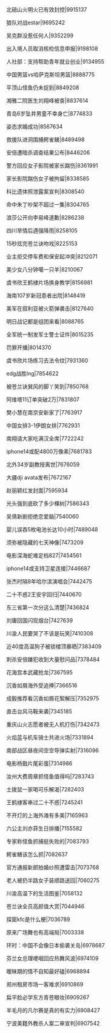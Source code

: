 北碚山火明火已有效封控|9915137

狼队对战estar|9695242

吴克群没惹任何人|9352299

出入境人员取消核检信息申报|9198108

人社部：支持帮助青年就业创业|9134955

中国男篮vs哈萨克斯坦男篮|8888775

平顶山怪鱼仍未捉到|8849208

湘雅二院医生刘翔峰被查|8837614

青岛6岁坠井男童不幸身亡|8774833

姿态求婚成功|8567634

救援队进洞围捕鳄雀鳝|8489498

安倍遭暗杀调查结果公布|8446206

警方回应女子影院被家长踹伤|8361991

家长影院踹伤女子被拘留|8338585

科比遗体照泄露案宣判|8308540

命中朱丁吵架不超过一集|8304765

浪莎公开向李易峰道歉|8286238

四川旱情后遇强降雨|8258105

15秒炫完苍兰诀吻戏|8225153

业主拒交停车费和保安起冲突|8212071

美少女八分钟噶一只羊|8210067

虞书欣王鹤棣片场换身教学|8156981

海南107岁新冠患者出院|8148419

美军在叙利亚被火箭弹袭击|8127640

明日战记都是组团来看|8088765

全军统一制发军士警士证件|8015235

罚罪开播|8014370

虞书欣片场练习去法令纹|7931360

edg战胜lng|7854622

被苍兰诀巽风的脚丫笑到|7850768

阿维塔11订单突破2万|7831807

樊小慧在南京安新家了|7763917

中国女排3-1伊朗女排|7762931

南翔请大家吃满汉全席|7722242

iphone14或配4800万像素|7681783

北外34岁副教授离世|7676059

大疆dji avata发布|7672167

赵丽颖红发封面|7595934

光头强到底砍了多少棵树|7586343

吴倩新剧拒绝恋爱脑|7540060

婴儿误吞5枚电池长达10小时|7489048

须弥被隐藏的七天神像|7473209

电影深海蛇难定档827|7454561

iphone14或支持卫星连接|7446687

张杰时隔8年哈尔滨演唱会|7442475

二十不惑2王安宇回归|7440670

东三省第一次分这么清楚|7436824

刘庸回国闪现烟台|7427639

川渝人民要哭了不该是玩笑|7410308

近40度高温狗子被锁楼顶暴晒|7383409

刺杀安倍嫌犯收到大量慰问品|7378484

花海宫本武藏抢龙|7367595

沉香如屑海外受追捧|7366516

成毅推荐看沉香如屑花絮解压|7352975

直击台风马鞍来袭|7345185

重庆山火志愿者被无人机打伤|7342473

火焰蓝与机车骑士共进火场|7331894

南部战区昼夜间空空导弹实射|7316096

电影杨戬片尾彩蛋|7314986

汝州大费周章抓怪鱼值得吗|7283743

土拨鼠一家喝可乐解渴|7282403

王鹤棣客串过二十不惑|7245241

不开灯的上海外滩有多美|7165963

六公主刘亦菲生日排播|7155582

专家称怪鱼抓捕挺失败的|7083793

鳄雀鳝该怎么抓|7082637

官方通报新郎拍婚纱照遭雷击|7073768

老人被扔半路女子装顺路送回|7060275

川渝高温下的生活图鉴|7058132

苍兰诀全员高颜值大赏|7044946

探窗kfc是什么梗|7036789

原来广场舞也有高端局|7003338

环时：中国不会像日本偷袭关岛|6978687

芬兰女总理哽咽回应热舞风波|6974109

暧昧期的情不自知最好磕|6968894

郑州租房市场一客难求|6910869

扁平脸必学东方青苍眼妆|6909267

羊毛月的凡尔赛是真的有实力|6908427

宁波美籍外教杀人案二审宣判|6907542

